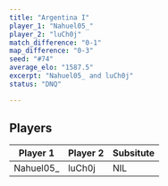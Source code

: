 ```yaml
---
title: "Argentina I"
player_1: "Nahuel05_"
player_2: "luCh0j"
match_difference: "0-1"
map_difference: "0-3"
seed: "#74"
average_elo: "1587.5"
excerpt: "Nahuel05_ and luCh0j"
status: "DNQ"

---
```

## Players

| Player 1 | Player 2 | Subsitute |
| -- | -- | -- |
| Nahuel05_ | luCh0j | NIL |
